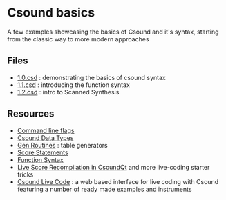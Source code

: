 # Csound basics 
A few examples showcasing the basics of Csound and it's syntax, starting from the classic way to more modern approaches

## Files
 * [1.0.csd](./1.0.csd) : demonstrating the basics of csound syntax
 * [1.1.csd](./1.1.csd) : introducing the function syntax
 * [1.2.csd](./1.2.csd) : intro to Scanned Synthesis 

## Resources
 * [Command line flags](https://www.csounds.com/manual/html/CommandFlags.html)
 * [Csound Data Types](https://csoundjournal.com/issue10/CsoundRates.html)
 * [Gen Routines](https://csound.com/docs/manual/ScoreGenRef.html) : table generators
 * [Score Statements](https://csound.com/docs/manual/ScoreStatements.html)
 * [Function Syntax](https://csound.com/docs/manual/functional.html)
 * [Live Score Recompilation in CsoundQt](https://csoundjournal.com/issue22/LiveCodingWithCsound.html) and more live-coding starter tricks
 * [Csound Live Code](https://live.csound.com/) : a web based interface for live coding with Csound featuring a number of ready made examples and instruments
 